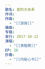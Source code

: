```yaml
---
歌名: 爱的大未来
作词: 
作曲:
  - "[[邹强]]"
编曲: 
专辑: 
发行: 2017-10-12
演唱:
  - "[[萧敬腾]]"
EP: 26
抄袭:
  - "[[内秘心书]]"
---
```

